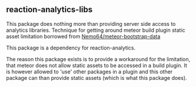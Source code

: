 ## reaction-analytics-libs
This package does nothing more than providing server side access to analytics libraries.
Technique for getting around meteor build plugin static asset limitation borrowed from [Nemo64/meteor-bootstrap-data](https://github.com/Nemo64/meteor-bootstrap-data)

This package is a dependency for reaction-analytics.

The reason this package exists is to provide a workaround for the limitation, that meteor does not allow static assets to be accessed in a build plugin. It is however allowed to 'use' other packages in a plugin and this other package can than provide static assets (which is what this package does).
